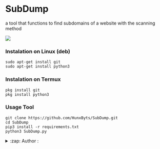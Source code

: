 # SubDump
a tool that functions to find subdomains of a website with the scanning method

<img src="https://github.com/HunxByts/Go-Hash/blob/main/asset/SD.png"/>

### Instalation on Linux (deb)
```
sudo apt-get install git
sudo apt-get install python3
```

### Instalation on Termux
```
pkg install git
pkg install python3
```

### Usage Tool
```
git clone https://github.com/HunxByts/SubDump.git
cd SubDump
pip3 install -r requirements.txt
python3 SubDump.py
```

<details>
<summary>:zap: Author :</summary>
- <strong><a href="https://github.com/HunxByts">HunxByts</a></strong>


